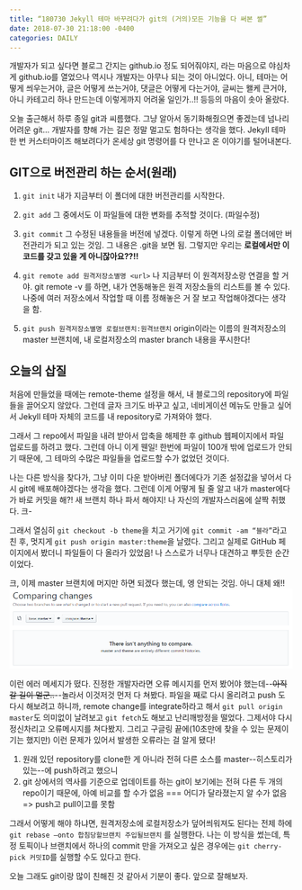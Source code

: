 ```yaml
---
title: “180730 Jekyll 테마 바꾸려다가 git의 (거의)모든 기능을 다 써본 썰”
date: 2018-07-30 21:18:00 -0400
categories: DAILY
---
```


개발자가 되고 싶다면 블로그 간지는 github.io 정도 되어줘야지, 라는 마음으로 야심차게 github.io를 열었으나 역시나 개발자는 아무나 되는 것이 아니었다. 아니, 테마는 어떻게 씌우는거야, 글은 어떻게 쓰는거야, 댓글은 어떻게 다는거야, 글씨는 왤케 큰거야, 아니 카테고리 하나 만드는데 이렇게까지 어려울 일인가..!! 등등의 마음이 솟아 올랐다.

오늘 출근해서 하루 종일 git과 씨름했다. 그냥 알아서 동기화해줬으면 좋겠는데 넘나리 어려운 git... 개발자를 향해 가는 길은 정말 멀고도 험하다는 생각을 했다.  Jekyll 테마 한 번 커스터마이즈 해보려다가 온세상 git 명령어를 다 만나고 온 이야기를 털어내본다.


## GIT으로 버전관리 하는 순서(원래)
1. `git init`  내가 지금부터 이 폴더에 대한 버전관리를 시작한다.

2. `git add`  그 중에서도 이 파일들에 대한 변화를 추적할 것이다.
(파일수정)

3. `git commit`  그 수정된 내용들을 버전에 넣겠다.
이렇게 하면 나의 로컬 폴더에만 버전관리가 되고 있는 것임. 그 내용은 .git을 보면 됨. 그렇지만 우리는 **로컬에서만 이 코드를 갖고 있을 게 아니잖아요??!!**

4. `git remote add 원격저장소별명 <url>` 나 지금부터 이 원격저장소랑 연결을 할 거야.
git remote -v 를 하면, 내가 연동해놓은 원격 저장소들의 리스트를 볼 수 있다.
나중에 여러 저장소에서 작업할 때 이름 정해놓은 거 잘 보고 작업해야겠다는 생각을 함.

5. `git push 원격저장소별명 로컬브랜치:원격브랜치`  origin이라는 이름의 원격저장소의 master 브랜치에, 내 로컬저장소의 master branch 내용을 푸시한다!


## 오늘의 삽질
처음에 만들었을 때에는 remote-theme 설정을 해서, 내 블로그의 repository에 파일들을 끌어오지 않았다. 그런데 글자 크기도 바꾸고 싶고, 네비게이션 메뉴도 만들고 싶어서 Jekyll 테마 자체의 코드를 내 repository로 가져와야 했다.

그래서 그 repo에서 파일을 내려 받아서 압축을 해제한 후 github 웹페이지에서 파일 업로드를 하려고 했다. 그런데 아니 이게 웬일! 한번에 파일이 100개 밖에 업로드가 안되기 때문에, 그 테마의 수많은 파일들을 업로드할 수가 없었던 것이다.

나는 다른 방식을 찾다가, 그냥 이미 다운 받아버린 폴더에다가 기존 설정값을 넣어서 다시 git에 배포해야겠다는 생각을 했다. 그런데 이게 어떻게 될 줄 알고 내가 master에다가 바로 커밋을 해?! 새 브랜치 하나 파서 해야지! 나 자신의 개발자스러움에 살짝 취했다. 크-

그래서 열심히 `git checkout -b theme`을 치고 거기에 `git commit -am “블라”`라고 친 후, 멋지게 `git push origin master:theme`을 날렸다. 그리고 실제로 GitHub 페이지에서 봤더니 파일들이 다 올라가 있었음! 나 스스로가 너무나 대견하고 뿌듯한 순간이었다.

크, 이제 master 브랜치에 머지만 하면 되겠다 했는데, 엥 안되는 것임.  아니 대체 왜!! 
![](/assets/images/2018-07-30/github_error.png)

이런 에러 메세지가 떴다. 진정한 개발자라면 오류 메시지를 먼저 봤어야 했는데--~~아직 갈 길이 멀군..~~--놀라서 이것저것 먼저 다 쳐봤다. 파일을 째로 다시 올리려고 push 도 다시 해보려고 하니까, remote change를 integrate하라고 해서 `git pull origin master`도 의미없이 날려보고 `git fetch`도 해보고 난리깨방정을 떨었다. 그제서야 다시 정신차리고 오류메시지를 쳐다봤지. 그리고 구글링 끝에(10초만에 찾을 수 있는 문제이기는 했지만) 이런 문제가 있어서 발생한 오류라는 걸 알게 됐다!

1. 원래 있던 repository를 clone한 게 아니라 전혀 다른 소스를 master--히스토리가 있는--에 push하려고 했으니
2. git 상에서의 역사를 기준으로 업데이트를 하는 git이 보기에는 전혀 다른 두 개의 repo이기 때문에, 아예 비교를 할 수가 없음 === 어디가 달라졌는지 알 수가 없음 => push고 pull이고를 못함

그래서 어떻게 해야 하냐면, 원격저장소에 로컬저장소가 덮어씌워져도 된다는 전제 하에
`git rebase —onto 합침당할브랜치 주입될브랜치` 를 실행한다. 나는 이 방식을 썼는데, 특정 토픽이나 브랜치에서 하나의 commit 만을 가져오고 싶은 경우에는 `git cherry-pick 커밋ID`를 실행할 수도 있다고 한다.

오늘 그래도 git이랑 많이 친해진 것 같아서 기분이 좋다. 앞으로 잘해보자.
